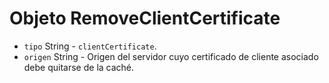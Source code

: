 # Objeto RemoveClientCertificate

* `tipo` String - `clientCertificate`.
* `origen` String - Origen del servidor cuyo certificado de cliente asociado debe quitarse de la caché.